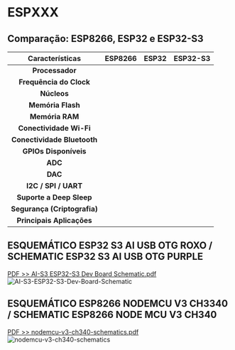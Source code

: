 # ESPXXX

## Comparação: ESP8266, ESP32 e ESP32-S3

| **Características**          | **ESP8266**               | **ESP32**                 | **ESP32-S3**               |
|:----------------------------:|:-------------------------:|:-------------------------:|:--------------------------:|
| **Processador**              |                           |                           |                            |
| **Frequência do Clock**      |                           |                           |                            |
| **Núcleos**                  |                           |                           |                            |
| **Memória Flash**            |                           |                           |                            |
| **Memória RAM**              |                           |                           |                            |
| **Conectividade Wi-Fi**      |                           |                           |                            |
| **Conectividade Bluetooth**  |                           |                           |                            |
| **GPIOs Disponíveis**        |                           |                           |                            |
| **ADC**                      |                           |                           |                            |
| **DAC**                      |                           |                           |                            |
| **I2C / SPI / UART**         |                           |                           |                            |
| **Suporte a Deep Sleep**     |                           |                           |                            |
| **Segurança (Criptografia)** |                           |                           |                            |
| **Principais Aplicações**    |                           |                           |                            |


## ESQUEMÁTICO ESP32 S3 AI USB OTG ROXO / SCHEMATIC ESP32 S3 AI USB OTG PURPLE 
[PDF >> AI-S3 ESP32-S3 Dev Board Schematic.pdf](https://github.com/user-attachments/files/17966259/AI-S3.ESP32-S3.Dev.Board.Schematic.pdf)
![AI-S3-ESP32-S3-Dev-Board-Schematic](https://github.com/user-attachments/assets/452ba9dd-b3b6-4397-a469-08911d5276fe)


## ESQUEMÁTICO ESP8266 NODEMCU V3 CH3340 / SCHEMATIC ESP8266 NODE MCU V3 CH340 
[PDF >> nodemcu-v3-ch340-schematics.pdf](https://github.com/user-attachments/files/17966301/nodemcu-v3-ch340-schematics.pdf)
![nodemcu-v3-ch340-schematics](https://github.com/user-attachments/assets/304bcd79-f4a5-4874-b02a-bf327d49bbe7)
